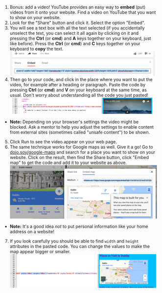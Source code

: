 1. Bonus: add a video! YouTube provides an easy way to **embed** (put) videos from it onto your website. Find a video on YouTube that you want to show on your website. 
2. Look for the "Share" button and click it. Select the option "Embed".
3. You will see a text box with all the text selected \(if you accidentally unselect the text, you can select it all again by clicking on it and pressing the **Ctrl** \(or **cmd**\) and **A** keys together on your keyboard, just like before\). Press the **Ctrl** \(or **cmd**\) and **C** keys together on your keyboard to **copy** the text.![](assets/EmbedYouTube.png)
4. Then go to your code, and click in the place where you want to put the video, for example after a heading or paragraph. Paste the code by pressing **Ctrl** \(or **cmd**\) and **V** on your keyboard at the same time, as usual. Don't worry about understanding all the code you just pasted! ![](assets/EmbedYouTube2.png)
 * **Note:** Depending on your browser's settings the video might be blocked. Ask a mentor to help you adjust the settings to enable content from external sites (sometimes called "unsafe content") to be shown.
5. Click Run to see the video appear on your web page.
6. The same technique works for Google maps as well. Give it a go! Go to [dojo.soy/google-maps](http://dojo.soy/google-maps) and search for a place you want to show on your website. Click on the result, then find the Share button, click "Embed map" to get the code and add it to your website as above. ![](assets/EmbedGoogleMap.png)
 * **Note:** It's a good idea _not_ to put personal information like your home address on a website!
7. If you look carefully you should be able to find `width` and `height` attributes in the pasted code. You can change the values to make the map appear bigger or smaller.![](assets/EmbeddedGoogleMapCode.png)



